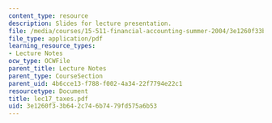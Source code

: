 ```yaml
---
content_type: resource
description: Slides for lecture presentation.
file: /media/courses/15-511-financial-accounting-summer-2004/3e1260f33b642c746b7479fd575a6b53_lec17_taxes.pdf
file_type: application/pdf
learning_resource_types:
- Lecture Notes
ocw_type: OCWFile
parent_title: Lecture Notes
parent_type: CourseSection
parent_uid: 4b6cce13-f788-f002-4a34-22f7794e22c1
resourcetype: Document
title: lec17_taxes.pdf
uid: 3e1260f3-3b64-2c74-6b74-79fd575a6b53
---
```

